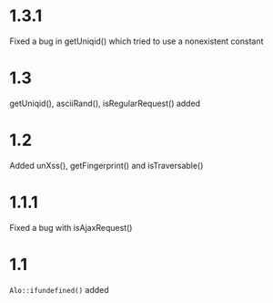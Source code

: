 # 1.3.1 #

Fixed a bug in getUniqid() which tried to use a nonexistent constant

# 1.3 #

getUniqid(), asciiRand(), isRegularRequest() added

# 1.2 #

Added unXss(), getFingerprint() and isTraversable()

# 1.1.1 #

Fixed a bug with isAjaxRequest()

# 1.1 #

`Alo::ifundefined()` added
